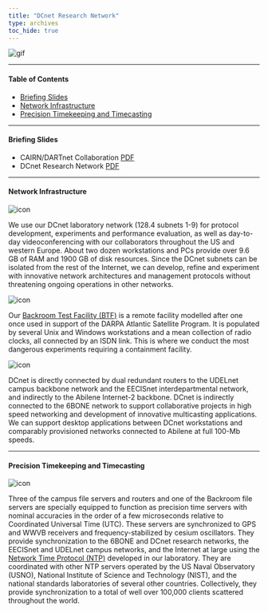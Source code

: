 ```yaml
---
title: "DCnet Research Network"
type: archives
toc_hide: true
---
```


![gif](/archives/pic/dartlogoa.gif)

* * *

#### Table of Contents

*  [Briefing Slides](/reflib/dcnet/#briefing-slides)
*  [Network Infrastructure](/reflib/dcnet/#network-infrastructure)
*  [Precision Timekeeping and Timecasting](/reflib/dcnet/#precision-timekeeping-and-timecasting)

* * *

#### Briefing Slides

*   CAIRN/DARTnet Collaboration [PDF](/reflib/brief/dartnet/dartnet.pdf)
*   DCnet Research Network [PDF](/reflib/brief/dcnet/dcnet.pdf)

* * *

#### Network Infrastructure

![icon](/archives/pic/dcnet.gif)

We use our DCnet laboratory network (128.4 subnets 1-9) for protocol development, experiments and performance evaluation, as well as day-to-day videoconferencing with our collaborators throughout the US and western Europe. About two dozen workstations and PCs provide over 9.6 GB of RAM and 1900 GB of disk resources. Since the DCnet subnets can be isolated from the rest of the Internet, we can develop, refine and experiment with innovative network architectures and management protocols without threatening ongoing operations in other networks.

![icon](/archives/pic/backroom.gif)

Our [Backroom Test Facility (BTF)](/reflib/backroom/) is a remote facility modelled after one once used in support of the DARPA Atlantic Satellite Program. It is populated by several Unix and Windows workstations and a mean collection of radio clocks, all connected by an ISDN link. This is where we conduct the most dangerous experiments requiring a containment facility.

![icon](/archives/pic/route.gif)

DCnet is directly connected by dual redundant routers to the UDELnet campus backbone network and the EECISnet interdepartmental network, and indirectly to the Abilene Internet-2 backbone. DCnet is indirectly connected to the 6BONE network to support collaborative projects in high speed networking and development of innovative multicasting applications. We can support desktop applications between DCnet workstations and comparably provisioned networks connected to Abilene at full 100-Mb speeds.

* * *

#### Precision Timekeeping and Timecasting

![icon](/archives/pic/clocks.gif)

Three of the campus file servers and routers and one of the Backroom file servers are specially equipped to function as precision time servers with nominal accuracies in the order of a few microseconds relative to Coordinated Universal Time (UTC). These servers are synchronized to GPS and WWVB receivers and frequency-stabilized by cesium oscillators. They provide synchronization to the 6BONE and DCnet research networks, the EECISnet and UDELnet campus networks, and the Internet at large using the [Network Time Protocol (NTP)](/reflib/ntp/) developed in our laboratory. They are coordinated with other NTP servers operated by the US Naval Observatory (USNO), National Institute of Science and Technology (NIST), and the national standards laboratories of several other countries. Collectively, they provide synchronization to a total of well over 100,000 clients scattered throughout the world.		